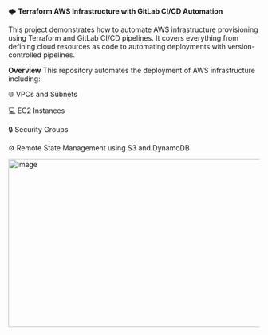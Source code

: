 🌩️ **Terraform AWS Infrastructure with GitLab CI/CD Automation**

This project demonstrates how to automate AWS infrastructure provisioning using Terraform and GitLab CI/CD pipelines.
It covers everything from defining cloud resources as code to automating deployments with version-controlled pipelines.


**Overview**
This repository automates the deployment of AWS infrastructure including:

🌐 VPCs and Subnets

💻 EC2 Instances

🔒 Security Groups

⚙️ Remote State Management using S3 and DynamoDB

<img width="1253" height="338" alt="image" src="https://github.com/user-attachments/assets/ea22333f-1bbe-4692-a647-8ef8e79bb265" />

